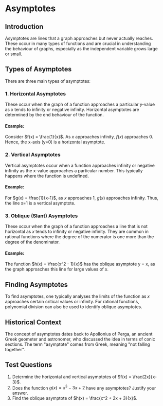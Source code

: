 # Asymptotes

## Introduction
Asymptotes are lines that a graph approaches but never actually reaches. These occur in many types of functions and are crucial in understanding the behaviour of graphs, especially as the independent variable grows large or small.

## Types of Asymptotes
There are three main types of asymptotes:

### 1. Horizontal Asymptotes
These occur when the graph of a function approaches a particular y-value as x tends to infinity or negative infinity. Horizontal asymptotes are determined by the end behaviour of the function.

#### Example:
Consider $f(x) = \frac{1}{x}$. As $x$ approaches infinity, $f(x)$ approaches 0. Hence, the x-axis (y=0) is a horizontal asymptote.

### 2. Vertical Asymptotes
Vertical asymptotes occur when a function approaches infinity or negative infinity as the x-value approaches a particular number. This typically happens where the function is undefined.

#### Example:
For $g(x) = \frac{1}{x-1}$, as $x$ approaches 1, $g(x)$ approaches infinity. Thus, the line x=1 is a vertical asymptote.

### 3. Oblique (Slant) Asymptotes
These occur when the graph of a function approaches a line that is not horizontal as $x$ tends to infinity or negative infinity. They are common in rational functions where the degree of the numerator is one more than the degree of the denominator.

#### Example:
The function $h(x) = \frac{x^2 - 1}{x}$ has the oblique asymptote y = x, as the graph approaches this line for large values of $x$.

## Finding Asymptotes
To find asymptotes, one typically analyses the limits of the function as $x$ approaches certain critical values or infinity. For rational functions, polynomial division can also be used to identify oblique asymptotes.

## Historical Context
The concept of asymptotes dates back to Apollonius of Perga, an ancient Greek geometer and astronomer, who discussed the idea in terms of conic sections. The term "asymptote" comes from Greek, meaning "not falling together".

## Test Questions
1. Determine the horizontal and vertical asymptotes of $f(x) = \frac{2x}{x-3}$.
2. Does the function $g(x) = x^3 - 3x + 2$ have any asymptotes? Justify your answer.
3. Find the oblique asymptote of $h(x) = \frac{x^2 + 2x + 3}{x}$.